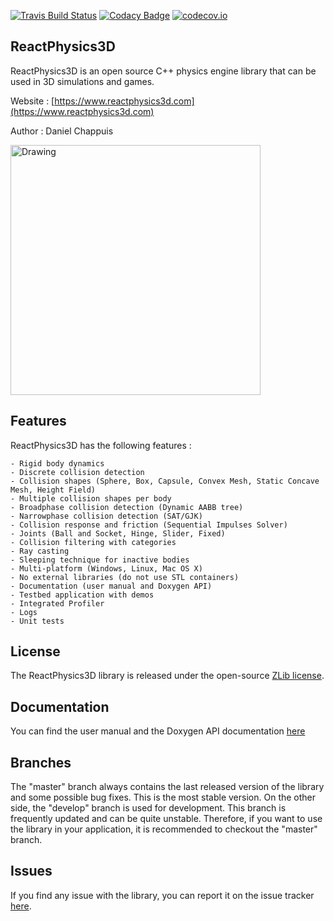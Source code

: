 [![Travis Build Status](https://travis-ci.org/DanielChappuis/reactphysics3d.svg?branch=master)](https://travis-ci.org/DanielChappuis/reactphysics3d)
[![Codacy Badge](https://api.codacy.com/project/badge/Grade/3ae24e998e304e4da78ec848eade9e3a)](https://www.codacy.com/app/chappuis.daniel/reactphysics3d?utm_source=github.com&amp;utm_medium=referral&amp;utm_content=DanielChappuis/reactphysics3d&amp;utm_campaign=Badge_Grade)
[![codecov.io](https://codecov.io/github/DanielChappuis/reactphysics3d/coverage.svg?branch=master)](https://codecov.io/github/DanielChappuis/reactphysics3d?branch=master)

## ReactPhysics3D

ReactPhysics3D is an open source C++ physics engine library that can be used in 3D simulations and games.

Website : [https://www.reactphysics3d.com](https://www.reactphysics3d.com)

Author : Daniel Chappuis

<img src="https://raw.githubusercontent.com/DanielChappuis/reactphysics3d/master/documentation/UserManual/images/testbed.png" alt="Drawing" height="400" />

## Features

ReactPhysics3D has the following features :

    - Rigid body dynamics
    - Discrete collision detection
    - Collision shapes (Sphere, Box, Capsule, Convex Mesh, Static Concave Mesh, Height Field)
    - Multiple collision shapes per body
    - Broadphase collision detection (Dynamic AABB tree)
    - Narrowphase collision detection (SAT/GJK)
    - Collision response and friction (Sequential Impulses Solver)
    - Joints (Ball and Socket, Hinge, Slider, Fixed)
    - Collision filtering with categories
    - Ray casting
    - Sleeping technique for inactive bodies
    - Multi-platform (Windows, Linux, Mac OS X)
    - No external libraries (do not use STL containers)
    - Documentation (user manual and Doxygen API)
    - Testbed application with demos
    - Integrated Profiler
    - Logs
    - Unit tests

## License

The ReactPhysics3D library is released under the open-source [ZLib license](http://opensource.org/licenses/zlib).

## Documentation

You can find the user manual and the Doxygen API documentation [here](https://www.reactphysics3d.com/documentation.html)

## Branches

The "master" branch always contains the last released version of the library and some possible bug fixes. This is the most stable version. On the other side,
the "develop" branch is used for development. This branch is frequently updated and can be quite unstable. Therefore, if you want to use the library in
your application, it is recommended to checkout the "master" branch.

## Issues

If you find any issue with the library, you can report it on the issue tracker [here](https://github.com/DanielChappuis/reactphysics3d/issues).
